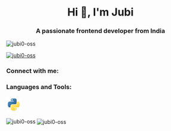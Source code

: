<h1 align="center">Hi 👋, I'm Jubi</h1>
<h3 align="center">A passionate frontend developer from India</h3>

<p align="left"> <img src="https://komarev.com/ghpvc/?username=jubi0-oss&label=Profile%20views&color=0e75b6&style=flat" alt="jubi0-oss" /> </p>

<p align="left"> <a href="https://github.com/ryo-ma/github-profile-trophy"><img src="https://github-profile-trophy.vercel.app/?username=jubi0-oss" alt="jubi0-oss" /></a> </p>

<h3 align="left">Connect with me:</h3>
<p align="left">
</p>

<h3 align="left">Languages and Tools:</h3>
<p align="left"> <a href="https://www.python.org" target="_blank" rel="noreferrer"> <img src="https://raw.githubusercontent.com/devicons/devicon/master/icons/python/python-original.svg" alt="python" width="40" height="40"/> </a> </p>

<p><img align="left" src="https://github-readme-stats.vercel.app/api/top-langs?username=jubi0-oss&show_icons=true&locale=en&layout=compact" alt="jubi0-oss" /></p>

<p>&nbsp;<img align="center" src="https://github-readme-stats.vercel.app/api?username=jubi0-oss&show_icons=true&locale=en" alt="jubi0-oss" /></p>
